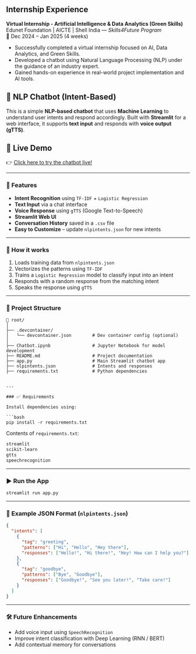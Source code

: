 ## Internship Experience

**Virtual Internship - Artificial Intelligence & Data Analytics (Green Skills)**  
Edunet Foundation | AICTE | Shell India — *Skills4Future Program*  
📅 Dec 2024 – Jan 2025 (4 weeks)

- Successfully completed a virtual internship focused on AI, Data Analytics, and Green Skills.  
- Developed a chatbot using Natural Language Processing (NLP) under the guidance of an industry expert.  
- Gained hands-on experience in real-world project implementation and AI tools.

## 🤖 NLP Chatbot (Intent-Based)

This is a simple **NLP-based chatbot** that uses **Machine Learning** to understand user intents and respond accordingly. Built with **Streamlit** for a web interface, it supports **text input** and responds with **voice output (gTTS)**.

## 🔗 Live Demo

👉 [Click here to try the chatbot live!](https://chatbot-am6wggwizydzsdzkag8kyz.streamlit.app/)



---

### 🚀 Features

- **Intent Recognition** using `TF-IDF` + `Logistic Regression`
- **Text Input** via a chat interface
- **Voice Response** using `gTTS` (Google Text-to-Speech)
- **Streamlit Web UI**
- **Conversation History** saved in a `.csv` file
- **Easy to Customize** – update `nlpintents.json` for new intents

---

### 🧠 How it works

1. Loads training data from `nlpintents.json`
2. Vectorizes the patterns using `TF-IDF`
3. Trains a `Logistic Regression` model to classify input into an intent
4. Responds with a random response from the matching intent
5. Speaks the response using `gTTS`

---

### 📂 Project Structure

```
📁 root/
│
├── .devcontainer/
│   └── devcontainer.json        # Dev container config (optional)
│
├── Chatbot.ipynb                # Jupyter Notebook for model development
├── README.md                    # Project documentation
├── app.py                       # Main Streamlit chatbot app
├── nlpintents.json              # Intents and responses
├── requirements.txt             # Python dependencies


---

### ✅ Requirements

Install dependencies using:

```bash
pip install -r requirements.txt
```

Contents of `requirements.txt`:

```txt
streamlit
scikit-learn
gtts
speechrecognition
```

---

### ▶️ Run the App

```bash
streamlit run app.py
```

---

### 📘 Example JSON Format (`nlpintents.json`)

```json
{
  "intents": [
    {
      "tag": "greeting",
      "patterns": ["Hi", "Hello", "Hey there"],
      "responses": ["Hello!", "Hi there!", "Hey! How can I help you?"]
    },
    {
      "tag": "goodbye",
      "patterns": ["Bye", "Goodbye"],
      "responses": ["Goodbye!", "See you later!", "Take care!"]
    }
  ]
}
```

---

### 🛠️ Future Enhancements

- Add voice input using `SpeechRecognition`
- Improve intent classification with Deep Learning (RNN / BERT)
- Add contextual memory for conversations
